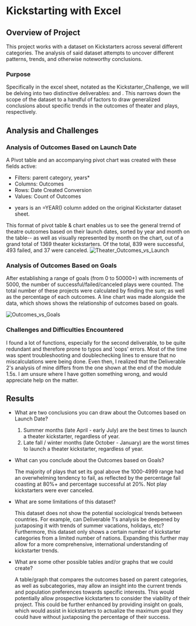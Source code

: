 # Kickstarting with Excel

## Overview of Project

This project works with a dataset on Kickstarters across several different categories. The analysis of said dataset attempts to uncover different patterns, trends, and otherwise noteworthy conclusions. 

### Purpose

Specifically in the excel sheet, notated as the Kickstarter_Challenge, we will be delving into two distinctive deliverables: <Theater Outcomes by Launch Date> and <Outcome Based on Goals>. This narrows down the scope of the dataset to a handful of factors to draw generalized conclusions about specific trends in the outcomes of theater and plays, respectively. 

## Analysis and Challenges

### Analysis of Outcomes Based on Launch Date
  
  A Pivot table and an accompanying pivot chart was created with these fields active:
  - Filters: parent category, years*
  - Columns: Outcomes
  - Rows: Date Created Conversion
  - Values: Count of Outcomes
 *  years is an =YEAR() column added on the original Kickstarter dataset sheet. 
  
  This format of pivot table & chart enables us to see the general trernd of theatre outcomes based on their launch dates, sorted by year and month on the table-- as well as visually represented by month on the chart, out of a grand total of 1369 theater kickstarters. Of the total, 839 were successful, 493 failed, and 37 were canceled. 
  ![Theater_Outcomes_vs_Launch](https://user-images.githubusercontent.com/107447038/175249001-c7ac3c95-44c8-4962-8e6c-cb4c35979910.png)
 
### Analysis of Outcomes Based on Goals
  
 After establishing a range of goals (from 0 to 50000+) with increments of 5000, the number of successful/failed/canceled plays were counted. The total number of these projects were calculated by finding the sum; as well as the percentage of each outcomes.  A line chart was made alongside the data, which shows shows the relationship of outcomes based on goals.
  
![Outcomes_vs_Goals](https://user-images.githubusercontent.com/107447038/175249061-4e5f4a23-6e23-47d4-a513-b71d3967e4d8.png)

### Challenges and Difficulties Encountered
  
  I found a lot of functions, especially for the second deliverable, to be quite redundant and therefore prone to typos and 'oops' errors. Most of the time was spent troubleshooting and doublechecking lines to ensure that no miscalculations were being done. Even then, I realized that the Deliverable 2's analysis of mine differs from the one shown at the end of the module 1.5s. I am unsure where I have gotten something wrong, and would appreciate help on the matter.

## Results

- What are two conclusions you can draw about the Outcomes based on Launch Date?
  
  1. Summer months (late April - early July) are the best times to launch a theater kickstarter, regardless of  year. 
  2. Late fall / winter months (late October - January) are the worst times to launch a theater kickstarter, regardless of year.

- What can you conclude about the Outcomes based on Goals?
  
  The majority of plays that set its goal above the 1000-4999 range had an overwhelming tendency to fail, as reflected by the percentage fail coasting at 80%+ and percentage successful at 20%. Not play kickstarters were ever canceled.

- What are some limitations of this dataset?
  
  This dataset does not show the potential sociological trends between countries. For example, can Deliverable 1's analysis be deepened by juxtaposing it with trends of summer vacations, holidays, etc? Furthermore, this dataset only shows a certain number of kickstarter categories from a limited number of nations. Expanding this further may allow for a more comprehensive, international understanding of kickstarter trends. 

- What are some other possible tables and/or graphs that we could create?
  
  A table/graph that compares the outcomes based on parent categories, as well as subcategories, may allow an insight into the current trends and population preferences towards specific interests. This would potentially allow prospective kickstarters to consider the viability of their project. This could be further enhanced by providing insight on goals, which would assist in kickstarters to actualize the maximum goal they could have without juxtaposing the percentage of their success. 
